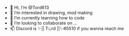 - 👋 Hi, I’m @Tord613
- 👀 I’m interested in drawing, mod making
- 🌱 I’m currently learning how to code
- 💞️ I’m looking to collaborate on ...
- 📫 Discord is ✨|| Tඞrd ||✨#5510 if you wanna reach me

<!---
Tord613/Tord613 is a ✨ special ✨ repository because its `README.md` (this file) appears on your GitHub profile.
You can click the Preview link to take a look at your changes.
--->
